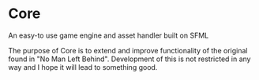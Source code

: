 # Core
An easy-to use game engine and asset handler built on SFML

The purpose of Core is to extend and improve functionality of the original found in "No Man Left Behind".
Development of this is not restricted in any way and I hope it will lead to something good.
